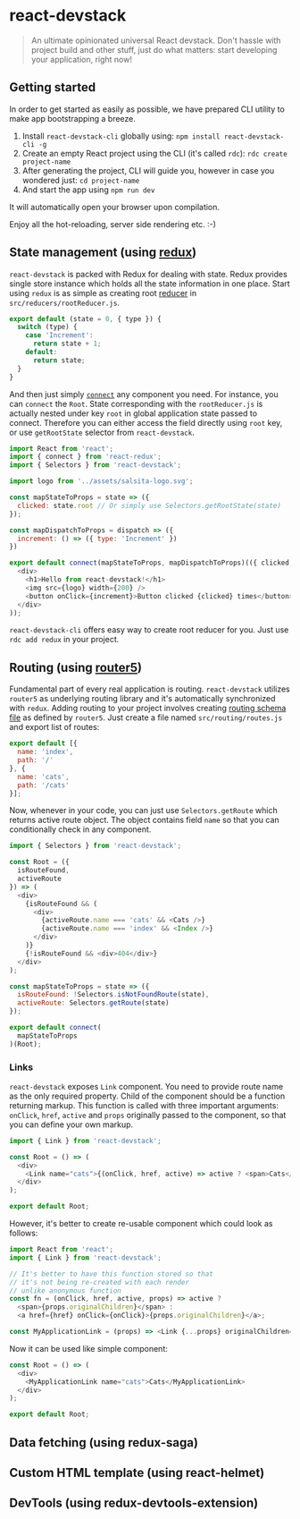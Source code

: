 # react-devstack

> An ultimate opinionated universal React devstack. Don't hassle with project build and other stuff, just do what matters: start developing your application, right now!

## Getting started

In order to get started as easily as possible, we have prepared CLI utility to make app bootstrapping a breeze.

1. Install `react-devstack-cli` globally using: `npm install react-devstack-cli -g`
2. Create an empty React project using the CLI (it's called `rdc`): `rdc create project-name`
3. After generating the project, CLI will guide you, however in case you wondered just: `cd project-name`
4. And start the app using `npm run dev`

It will automatically open your browser upon compilation.

Enjoy all the hot-reloading, server side rendering etc. :-)

## State management (using [redux](http://redux.js.org/))

`react-devstack` is packed with Redux for dealing with state. Redux provides single store instance which holds all the state information in one place. Start using `redux` is as simple as creating root [reducer](http://redux.js.org/docs/basics/Reducers.html) in `src/reducers/rootReducer.js`.

```javascript
export default (state = 0, { type }) {
  switch (type) {
    case 'Increment':
      return state + 1;
    default:
      return state;
  }
}
```

And then just simply [`connect`](https://github.com/reactjs/react-redux/blob/master/docs/api.md#connectmapstatetoprops-mapdispatchtoprops-mergeprops-options) any component you need. For instance, you can `connect` the `Root`. State corresponding with the `rootReducer.js` is actually nested under key `root` in global application state passed to connect. Therefore you can either access the field directly using `root` key, or use `getRootState` selector from `react-devstack`.

```javascript
import React from 'react';
import { connect } from 'react-redux';
import { Selectors } from 'react-devstack';

import logo from '../assets/salsita-logo.svg';

const mapStateToProps = state => ({
  clicked: state.root // Or simply use Selectors.getRootState(state)
});

const mapDispatchToProps = dispatch => ({
  increment: () => ({ type: 'Increment' })
})

export default connect(mapStateToProps, mapDispatchToProps)(({ clicked, increment }) => (
  <div>
    <h1>Hello from react-devstack!</h1>
    <img src={logo} width={200} />
    <button onClick={increment}>Button clicked {clicked} times</button>
  </div>
));
```

`react-devstack-cli` offers easy way to create root reducer for you. Just use `rdc add redux` in your project.

## Routing (using [router5](http://router5.github.io/))

Fundamental part of every real application is routing. `react-devstack` utilizes `router5` as underlying routing library and it's automatically synchronized with `redux`. Adding routing to your project involves creating [routing schema file](http://router5.github.io/docs/configuring-routes.html) as defined by `router5`. Just create a file named `src/routing/routes.js` and export list of routes:

```javascript
export default [{
  name: 'index',
  path: '/'
}, {
  name: 'cats',
  path: '/cats'
}];
```

Now, whenever in your code, you can just use `Selectors.getRoute` which returns active route object. The object contains field `name` so that you can conditionally check in any component.

```javascript
import { Selectors } from 'react-devstack';

const Root = ({
  isRouteFound,
  activeRoute
}) => (
  <div>
    {isRouteFound && (
      <div>
        {activeRoute.name === 'cats' && <Cats />}
        {activeRoute.name === 'index' && <Index />}
      </div>
    )}
    {!isRouteFound && <div>404</div>}
  </div>
);

const mapStateToProps = state => ({
  isRouteFound: !Selectors.isNotFoundRoute(state),
  activeRoute: Selectors.getRoute(state)
});

export default connect(
  mapStateToProps
)(Root);
```

### Links

`react-devstack` exposes `Link` component. You need to provide route name as the only required property. Child of the component should be a function returning markup. This function is called with three important arguments: `onClick`, `href`, `active` and `props` originally passed to the component, so that you can define your own markup.

```javascript
import { Link } from 'react-devstack';

const Root = () => (
  <div>
    <Link name="cats">{(onClick, href, active) => active ? <span>Cats</span> : <a href={href} onClick={onClick}>Cats</a>}</Link>
  </div>
);

export default Root;
```

However, it's better to create re-usable component which could look as follows:

```javascript
import React from 'react';
import { Link } from 'react-devstack';

// It's better to have this function stored so that
// it's not being re-created with each render
// unlike anonymous function
const fn = (onClick, href, active, props) => active ?
  <span>{props.originalChildren}</span> :
  <a href={href} onClick={onClick}>{props.originalChildren}</a>;

const MyApplicationLink = (props) => <Link {...props} originalChildren={props.children}>{fn}</Link>;
```

Now it can be used like simple component:

```javascript
const Root = () => (
  <div>
    <MyApplicationLink name="cats">Cats</MyApplicationLink>
  </div>
);

export default Root;
```

## Data fetching (using redux-saga)

## Custom HTML template (using react-helmet)

## DevTools (using redux-devtools-extension)

